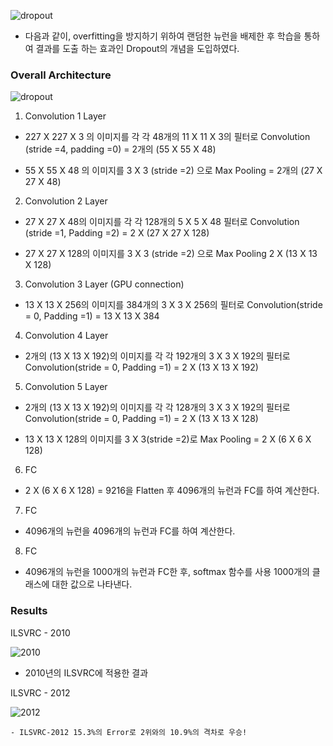 ![dropout](https://user-images.githubusercontent.com/69898343/118241994-c6ba5280-b4d7-11eb-97c4-d330f8d84a05.png)

- 다음과 같이, overfitting을 방지하기 위하여 랜덤한 뉴런을 배제한 후 학습을 통하여 결과를 도출 하는 효과인 Dropout의 개념을 도입하였다. 

### Overall Architecture

![dropout](https://user-images.githubusercontent.com/69898343/118242891-c4a4c380-b4d8-11eb-99cd-41ff882317d3.png)

1. Convolution 1 Layer

- 227 X 227 X 3 의 이미지를 각 각 48개의 11 X 11 X 3의 필터로 Convolution (stride =4, padding =0) = 2개의 (55 X 55 X 48)

- 55 X 55 X 48 의 이미지를 3 X 3 (stride =2) 으로 Max Pooling = 2개의 (27 X 27 X 48)

2. Convolution 2 Layer

- 27 X 27 X 48의 이미지를 각 각 128개의 5 X 5 X 48 필터로 Convolution (stride =1, Padding =2) = 2 X (27 X 27 X 128)

- 27 X 27 X 128의 이미지를 3 X 3 (stride =2) 으로 Max Pooling 2 X (13 X 13 X 128)

3. Convolution 3 Layer (GPU connection)

- 13 X 13 X 256의 이미지를 384개의 3 X 3 X 256의 필터로 Convolution(stride = 0, Padding =1) = 13 X 13 X 384

4. Convolution 4 Layer

- 2개의 (13 X 13 X 192)의 이미지를 각 각 192개의 3 X 3 X 192의 필터로 Convolution(stride = 0, Padding =1) = 2 X (13 X 13 X 192)

5. Convolution 5 Layer

- 2개의 (13 X 13 X 192)의 이미지를 각 각 128개의 3 X 3 X 192의 필터로 Convolution(stride = 0, Padding =1) = 2 X (13 X 13 X 128)

- 13 X 13 X 128의 이미지를 3 X 3(stride =2)로 Max Pooling = 2 X (6 X 6 X 128)

6. FC

- 2 X (6 X 6 X 128) = 9216을 Flatten 후 4096개의 뉴런과 FC를 하여 계산한다.

7. FC

- 4096개의 뉴런을 4096개의 뉴런과 FC를 하여 계산한다.

8. FC

- 4096개의 뉴런을 1000개의 뉴런과 FC한 후, softmax 함수를 사용 1000개의 클래스에 대한 값으로 나타낸다.


### Results

ILSVRC - 2010              

  ![2010](https://user-images.githubusercontent.com/69898343/118216162-f0f71a80-b4ad-11eb-98bc-95368ae21e5c.png)

- 2010년의 ILSVRC에 적용한 결과

ILSVRC - 2012 

  ![2012](https://user-images.githubusercontent.com/69898343/118216401-65ca5480-b4ae-11eb-8410-d068e17589ff.png)

    - ILSVRC-2012 15.3%의 Error로 2위와의 10.9%의 격차로 우승!
